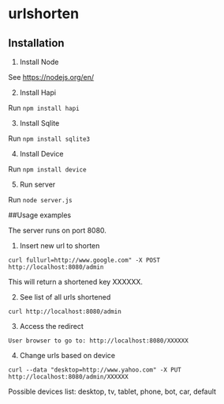 # urlshorten
## Installation
 1. Install Node

   See  https://nodejs.org/en/

 2. Install Hapi

   Run `npm install hapi`

 3. Install Sqlite

   Run `npm install sqlite3`

 4. Install Device

   Run `npm install device`

 5. Run server

   Run `node server.js`

##Usage examples

The server runs on port 8080.

 1. Insert new url to shorten

   ```curl fullurl=http://www.google.com" -X POST http://localhost:8080/admin```

   This will return a shortened key XXXXXX.

 2. See list of all urls shortened

   ```curl http://localhost:8080/admin```

 3. Access the redirect

   ```User browser to go to: http://localhost:8080/XXXXXX```

 4. Change urls based on device

   ```curl --data "desktop=http://www.yahoo.com" -X PUT http://localhost:8080/admin/XXXXXX```

   Possible devices list: desktop, tv, tablet, phone, bot, car, default

